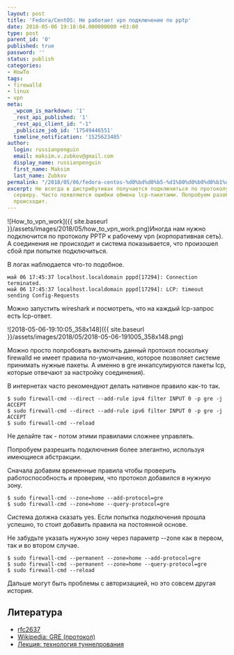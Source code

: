 ```yaml
---
layout: post
title: 'Fedora/CentOS: Не работает vpn подключение по pptp'
date: 2018-05-06 19:18:04.000000000 +03:00
type: post
parent_id: '0'
published: true
password: ''
status: publish
categories:
- HowTo
tags:
- firewalld
- linux
- vpn
meta:
  _wpcom_is_markdown: '1'
  _rest_api_published: '1'
  _rest_api_client_id: "-1"
  _publicize_job_id: '17549446551'
  timeline_notification: '1525623485'
author:
  login: russianpenguin
  email: maksim.v.zubkov@gmail.com
  display_name: russianpenguin
  first_name: Maksim
  last_name: Zubkov
permalink: "/2018/05/06/fedora-centos-%d0%bd%d0%b5-%d1%80%d0%b0%d0%b1%d0%be%d1%82%d0%b0%d0%b5%d1%82-vpn-%d0%bf%d0%be%d0%b4%d0%ba%d0%bb%d1%8e%d1%87%d0%b5%d0%bd%d0%b8%d0%b5-%d0%bf%d0%be-pptp/"
excerpt: Не всегда в дистрибутивах получается подключиться по протоколу pptp к удаленному
  серверу. Часто появляются ошибки обмена lcp-пакетами. Попробуем разобраться, что
  происходит.
---
```

![How_to_vpn_work]({{ site.baseurl }}/assets/images/2018/05/how_to_vpn_work.png)Иногда нам нужно подключится по протоколу PPTP к рабочему vpn (корпоративная сеть). А соединения не происходит и система показывается, что произошел сбой при попытке подключиться.

В логах наблюдается что-то подобное.

```
май 06 17:45:37 localhost.localdomain pppd[17294]: Connection terminated.  
май 06 17:45:37 localhost.localdomain pppd[17294]: LCP: timeout sending Config-Requests
```

Можно запустить wireshark и посмотреть, что на каждый lcp-запрос есть lcp-ответ.

![2018-05-06-19:10:05_358x148]({{ site.baseurl }}/assets/images/2018/05/2018-05-06-191005_358x148.png)

Можно просто попробовать включить данный протокол поскольку firewalld не имеет правила по-умолчанию, которое позволяет системе принимать нужные пакеты. А именно в gre инкапсулируются пакеты lcp, которые отвечают за настройку соединения).

В интернетах часто рекомендуют делать нативное правило как-то так.

```shell
$ sudo firewall-cmd --direct --add-rule ipv4 filter INPUT 0 -p gre -j ACCEPT  
$ sudo firewall-cmd --direct --add-rule ipv6 filter INPUT 0 -p gre -j ACCEPT  
$ sudo firewall-cmd --reload
```

Не делайте так - потом этими правилами сложнее управлять.

Попробуем разрешить подключения более элегантно, используя имеющиеся абстракции.

Сначала добавим временные правила чтобы проверить работоспособность и проверим, что протокол добавился в нужную зону.

```shell
$ sudo firewall-cmd --zone=home --add-protocol=gre  
$ sudo firewall-cmd --zone=home --query-protocol=gre
```

Система должна сказать yes. Если попытка подключения прошла успешно, то стоит добавить правила на постоянной основе.

Не забудьте указать нужную зону через параметр --zone как в первом, так и во втором случае.

```shell
$ sudo firewall-cmd --permanent --zone=home --add-protocol=gre  
$ sudo firewall-cmd --permanent --zone=home --query-protocol=gre  
$ sudo firewall-cmd --reload
```

Дальше могут быть проблемы с авторизацией, но это совсем другая история.

## Литература

- [rfc2637](https://www.ietf.org/rfc/rfc2637.txt)
- [Wikipedia: GRE (протокол)](https://ru.wikipedia.org/wiki/GRE_(протокол))
- [Лекция: технология туннелрования](https://www.intuit.ru/studies/courses/14248/1285/lecture/24211?page=1)
